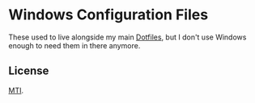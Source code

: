 # Windows Configuration Files

These used to live alongside my main
[Dotfiles](https://github.com/julianorchard/dotfiles), but I don't use Windows
enough to need them in there anymore.

## License

[MTI](/LICENSE).
